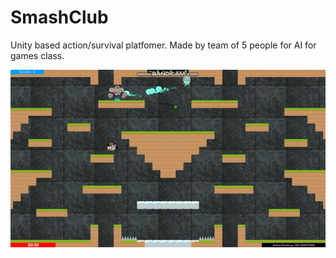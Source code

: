 # SmashClub
Unity based action/survival platfomer. Made by team of 5 people for AI for games class.

![Demo gif](SmashClub.gif)


